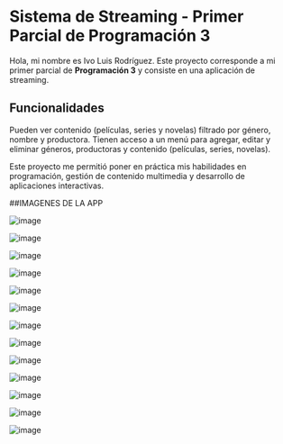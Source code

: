 # Sistema de Streaming - Primer Parcial de Programación 3

Hola, mi nombre es Ivo Luis Rodríguez. Este proyecto corresponde a mi primer parcial de **Programación 3** y consiste en una aplicación de streaming.

## Funcionalidades

Pueden ver contenido (películas, series y novelas) filtrado por género, nombre y productora.
Tienen acceso a un menú para agregar, editar y eliminar géneros, productoras y contenido (películas, series, novelas).

Este proyecto me permitió poner en práctica mis habilidades en programación, gestión de contenido multimedia y desarrollo de aplicaciones interactivas.

##IMAGENES DE LA APP


![image](https://github.com/user-attachments/assets/9028bcac-ff63-4c00-9d37-e61dc6a9459f)

![image](https://github.com/user-attachments/assets/929ca468-c2bd-4770-9b23-16497c42470d)

![image](https://github.com/user-attachments/assets/ba9e08fe-0196-4cc2-ad53-3d37c9fae087)

![image](https://github.com/user-attachments/assets/03663380-8639-4f54-a5e1-7f80e89c87a0)

![image](https://github.com/user-attachments/assets/412608f6-f42c-4a3e-a205-1e19098bf376)

![image](https://github.com/user-attachments/assets/7a0dab03-f6d9-40c7-bfe2-a6373f01af4f)

![image](https://github.com/user-attachments/assets/695d2d9f-40bb-40eb-b046-38424eec5b94)

![image](https://github.com/user-attachments/assets/2f2acd8c-8f8d-4e88-b32a-41a573706d05)

![image](https://github.com/user-attachments/assets/e70da07f-afe4-4711-9313-29717cb88ad5)

![image](https://github.com/user-attachments/assets/d47ffefc-7a43-4aff-a0b8-e37693619318)

![image](https://github.com/user-attachments/assets/82bb77f9-2b5a-4ed2-b613-7080b55ae06d)

![image](https://github.com/user-attachments/assets/3b604159-fdfc-4c56-9bb7-c3d983418eb4)

![image](https://github.com/user-attachments/assets/f37a7e01-c845-4f62-b431-37e61720f394)











